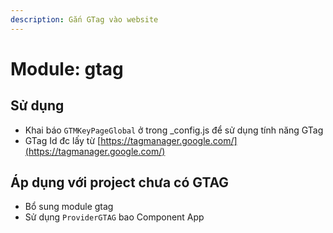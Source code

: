 ```yaml
---
description: Gắn GTag vào website
---
```


# Module: gtag

## Sử dụng

* Khai báo `GTMKeyPageGlobal` ở trong \_config.js để sử dụng tính năng GTag
* GTag Id đc lấy từ [https://tagmanager.google.com/](https://tagmanager.google.com/)

## Áp dụng với project chưa có GTAG

* Bổ sung module gtag
* Sử dụng `ProviderGTAG` bao Component App
